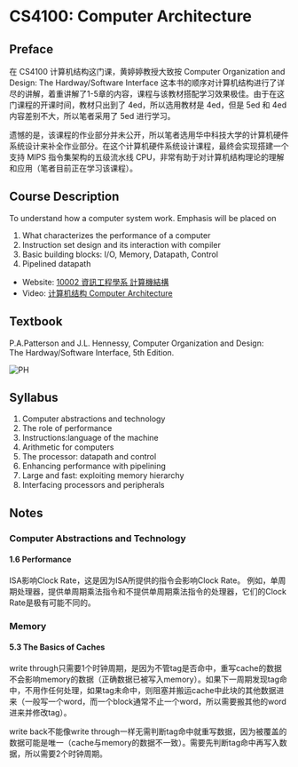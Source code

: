 # CS4100: Computer Architecture

## Preface

在 CS4100 计算机结构这门课，黄婷婷教授大致按 Computer Organization and Design: The Hardway/Software Interface 这本书的顺序对计算机结构进行了详尽的讲解，着重讲解了1-5章的内容，课程与该教材搭配学习效果极佳。由于在这门课程的开课时间，教材只出到了 4ed，所以选用教材是 4ed，但是 5ed 和 4ed 内容差别不大，所以笔者采用了 5ed 进行学习。

遗憾的是，该课程的作业部分并未公开，所以笔者选用华中科技大学的计算机硬件系统设计来补全作业部分。在这个计算机硬件系统设计课程，最终会实现搭建一个支持 MIPS 指令集架构的五级流水线 CPU，非常有助于对计算机结构理论的理解和应用（笔者目前正在学习该课程）。


## Course Description

To understand how a computer system work. Emphasis will be placed on 
1. What characterizes the performance of a computer 
2. Instruction set design and its interaction with compiler 
3. Basic building blocks: I/O, Memory, Datapath, Control 
4. Pipelined datapath

- Website: [10002 資訊工程學系 計算機結構][cs4100]
- Video: [计算机结构 Computer Architecture][video]

## Textbook

P.A.Patterson and J.L. Hennessy, Computer Organization and Design:      
The Hardway/Software Interface, 5th Edition.

![PH](https://images-cn.ssl-images-amazon.cn/images/I/51c-Cwiob8L._SX421_BO1,204,203,200_.jpg)


## Syllabus

1. Computer abstractions and technology 
2. The role of performance
3. Instructions:language of the machine
4. Arithmetic for computers
5. The processor: datapath and control
6. Enhancing performance with pipelining
7. Large and fast: exploiting memory hierarchy
8. Interfacing processors and peripherals

## Notes

### Computer Abstractions and Technology

#### 1.6 Performance 

ISA影响Clock Rate，这是因为ISA所提供的指令会影响Clock Rate。
例如，单周期处理器，提供单周期乘法指令和不提供单周期乘法指令的处理器，它们的Clock Rate是极有可能不同的。

### Memory

#### 5.3 The Basics of Caches

write through只需要1个时钟周期，是因为不管tag是否命中，重写cache的数据不会影响memory的数据（正确数据已被写入memory）。如果下一周期发现tag命中，不用作任何处理，如果tag未命中，则阻塞并搬运cache中此块的其他数据进来（一般写一个word，而一个block通常不止一个word，所以需要搬其他的word进来并修改tag）。

write back不能像write through一样无需判断tag命中就重写数据，因为被覆盖的数据可能是唯一（cache与memory的数据不一致）。需要先判断tag命中再写入数据，所以需要2个时钟周期。


[cs4100]: https://ocw.nthu.edu.tw/ocw/index.php?page=course&cid=76&
[video]: https://www.bilibili.com/video/BV1r4411s7Hj/?spm_id_from=333.1007.top_right_bar_window_custom_collection.content.click&vd_source=99b5a7ef7355e5c62fe79d489b7711ca
